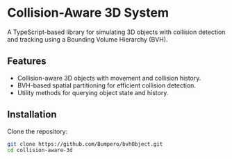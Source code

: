 # Collision-Aware 3D System

A TypeScript-based library for simulating 3D objects with collision detection and tracking using a Bounding Volume Hierarchy (BVH).

## Features
- Collision-aware 3D objects with movement and collision history.
- BVH-based spatial partitioning for efficient collision detection.
- Utility methods for querying object state and history.

## Installation

Clone the repository:
```bash
git clone https://github.com/Bumpero/bvhObject.git
cd collision-aware-3d
